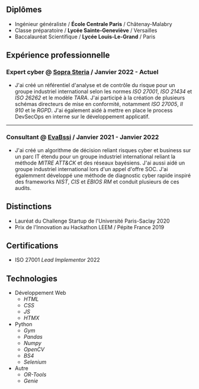 ## Diplômes

- Ingénieur généraliste / **École Centrale Paris** / Châtenay-Malabry
- Classe préparatoire / **Lycée Sainte-Geneviève** / Versailles 
- Baccalauréat Scientifique / **Lycée Louis-Le-Grand** / Paris

## Expérience professionnelle

### Expert cyber @ [Sopra Steria](https://www.soprasteria.fr/) / Janvier 2022 - Actuel

- J'ai créé un référentiel d'analyse et de contrôle du risque pour un groupe industriel international selon les normes *ISO 27001*, *ISO 21434* et *ISO 26262* et le modèle *TARA*. J'ai participé à la création de plusieurs schémas directeurs de mise en conformité, notamment *ISO 27005*, *II 910* et le *RGPD*. J'ai également aidé à mettre en place le process DevSecOps en interne sur le développement applicatif.

---

### Consultant @ [EvaBssi](https://evabssi.com) / Janvier 2021 - Janvier 2022

- J'ai créé un algorithme de décision reliant risques cyber et business sur un parc IT étendu pour un groupe industriel international reliant la méthode *MITRE ATT&CK* et des réseaux bayésiens. J'ai aussi aidé un groupe industriel international lors d'un appel d'offre SOC. J'ai égalemment développé une méthode de diagnostic cyber rapide inspiré des frameworks *NIST*, *CIS* et *EBIOS RM* et conduit plusieurs de ces audits.

## Distinctions

- Lauréat du Challenge Startup de l'Université Paris-Saclay 2020
- Prix de l'Innovation au Hackathon LEEM / Pépite France 2019

## Certifications

- ISO 27001 *Lead Implementor* 2022

## Technologies

- Développement Web
    - *HTML*
    - *CSS*
    - *JS*
    - *HTMX*
- Python
    - *Gym*
    - *Pandas*
    - *Numpy*
    - *OpenCV*
    - *BS4*
    - *Selenium*
- Autre
    - *OR-Tools*
    - *Genie*
